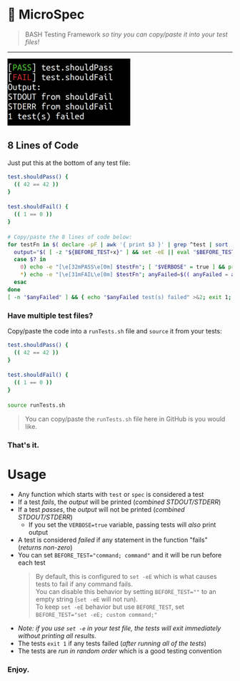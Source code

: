 # 🧫 MicroSpec

> BASH Testing Framework _so tiny you can copy/paste it into your test files!_

---

<img alt="Screenshot of MicroSpec output" src="screenshot.png" height=150 />

## 8 Lines of Code

Just put this at the bottom of any test file:

```sh
test.shouldPass() {
  (( 42 == 42 ))
}

test.shouldFail() {
  (( 1 == 0 ))
}

# Copy/paste the 8 lines of code below:
for testFn in $( declare -pF | awk '{ print $3 }' | grep ^test | sort -R ); do
  output="$( [ -z "${BEFORE_TEST+x}" ] && set -eE || eval "$BEFORE_TEST"; $testFn 2>&1 )"
  case $? in
    0) echo -e "[\e[32mPASS\e[0m] $testFn"; [ "$VERBOSE" = true ] && printf '%s\n%s\n' Output: "$output" ;;
    *) echo -e "[\e[31mFAIL\e[0m] $testFn"; anyFailed=$(( anyFailed = anyFailed + 1 )); printf '%s\n%s\n' Output: "$output" ;;
  esac
done
[ -n "$anyFailed" ] && { echo "$anyFailed test(s) failed" >&2; exit 1; }
```

### Have multiple test files?

Copy/paste the code into a `runTests.sh` file and `source` it from your tests:

```sh
test.shouldPass() {
  (( 42 == 42 ))
}

test.shouldFail() {
  (( 1 == 0 ))
}

source runTests.sh
```

> You can copy/paste the `runTests.sh` file here in GitHub is you would like.

### That's it.

# Usage

- Any function which starts with `test` or `spec` is considered a test
- If a test _fails_, the _output_ will be printed (_combined STDOUT/STDERR_)
- If a test _passes_, the _output_ will not be printed (_combined STDOUT/STDERR_)
  - If you set the `VERBOSE=true` variable, passing tests will _also_ print output
- A test is considered _failed_ if any statement in the function "fails" (_returns non-zero_)
- You can set `BEFORE_TEST="command; command"` and it will be run before each test
  > By default, this is configured to `set -eE` which is what causes tests to fail if any command fails.  
  > You can disable this behavior by setting `BEFORE_TEST=""` to an empty string (`set -eE` will not run).  
  > To keep `set -eE` behavior but use `BEFORE_TEST`, set `BEFORE_TEST="set -eE; custom command;"`
- _Note: if you use `set -e` in your test file, the tests will exit immediately without printing all results._
- The tests `exit 1` if any tests failed (_after running all of the tests_)
- The tests are _run in random order_ which is a good testing convention

### Enjoy.
